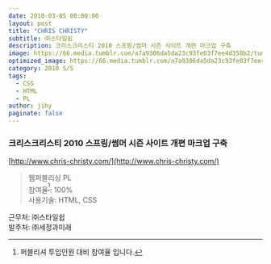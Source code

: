 ```yaml
---
date: 2010-03-05 00:00:00
layout: post
title: "CHRIS CHRISTY"
subtitle: ㈜스타일쉽
description: 크리스크리스티 2010 스프링/썸머 시즌 사이트 개편 마크업 구축
image: https://66.media.tumblr.com/a7a9306da5da23c93fe03f7ee4d358b2/tumblr_p4avqeGErK1x3wc1uo1_1280.png
optimized_image: https://66.media.tumblr.com/a7a9306da5da23c93fe03f7ee4d358b2/tumblr_p4avqeGErK1x3wc1uo1_1280.png
category: 2010 S/S
tags:
  - CSS
  - HTML
  - PL
author: jihy
paginate: false
---
```


### 크리스크리스티 2010 스프링/썸머 시즌 사이트 개편 마크업 구축
[http://www.chris-christy.com/](http://www.chris-christy.com/)

> 웹퍼블리싱 PL <br> 
참여율<sup>[^1]</sup>: 100% <br> 
사용기술: HTML, CSS

근무처: ㈜스타일쉽 <br>
발주처: ㈜세정과미래

[^1]: 퍼블리셔 투입인원 대비 참여율 입니다.